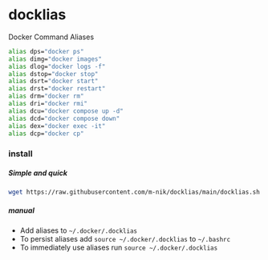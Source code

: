 # docklias
Docker Command Aliases



```sh
alias dps="docker ps"
alias dimg="docker images"
alias dlog="docker logs -f"
alias dstop="docker stop"
alias dsrt="docker start"
alias drst="docker restart"
alias drm="docker rm"
alias dri="docker rmi"
alias dcu="docker compose up -d"
alias dcd="docker compose down"
alias dex="docker exec -it"
alias dcp="docker cp"
```

### install
##### Simple and quick
```sh
wget https://raw.githubusercontent.com/m-nik/docklias/main/docklias.sh 2>/dev/null && sh docklias.sh && source ~/.docker/.docklias && source ~/.docker/.docklias_completion && rm docklias.sh
```
##### manual
- Add aliases to `~/.docker/.docklias`
- To persist aliases add `source ~/.docker/.docklias` to `~/.bashrc`
- To immediately use aliases run `source ~/.docker/.docklias`

